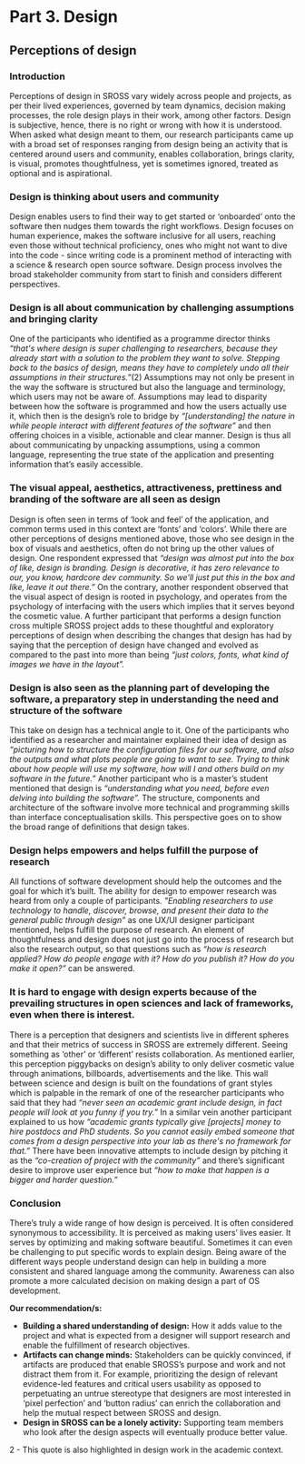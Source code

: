 # Part 3. Design

## Perceptions of design

### Introduction

Perceptions of design in SROSS vary widely across people and projects, as per their lived experiences, governed by team dynamics, decision making processes, the role design plays in their work, among other factors. Design is subjective, hence, there is no right or wrong with how it is understood. When asked what design meant to them, our research participants came up with a broad set of responses ranging from design being an activity that is centered around users and community, enables collaboration, brings clarity, is visual, promotes thoughtfulness, yet is sometimes ignored, treated as optional and is aspirational.

### Design is thinking about users and community

Design enables users to find their way to get started or ‘onboarded’ onto the software then nudges them towards the right workflows. Design focuses on human experience, makes the software inclusive for all users, reaching even those without technical proficiency, ones who might not want to dive into the code - since writing code is a prominent method of interacting with a science & research open source software. Design process involves the broad stakeholder community from start to finish and considers different perspectives.

### Design is all about communication by challenging assumptions and bringing clarity

One of the participants who identified as a programme director thinks *“that's where design is super challenging to researchers, because they already start with a solution to the problem they want to solve. Stepping back to the basics of design, means they have to completely undo all their assumptions in their structures.”*(2) Assumptions may not only be present in the way the software is structured but also the language and terminology, which users may not be aware of. Assumptions may lead to disparity between how the software is programmed and how the users actually use it, which then is the design’s role to bridge by *“[understanding] the nature in while people interact with different features of the software”* and then offering choices in a visible, actionable and clear manner. Design is thus all about communicating by unpacking assumptions, using a common language, representing the true state of the application and presenting information that’s easily accessible.

### The visual appeal, aesthetics, attractiveness, prettiness and branding of the software are all seen as design

Design is often seen in terms of ‘look and feel’ of the application, and common terms used in this context are ‘fonts’ and ‘colors’. While there are other perceptions of designs mentioned above, those who see design in the box of visuals and aesthetics, often do not bring up the other values of design. One respondent expressed that *“design was almost put into the box of like, design is branding. Design is decorative, it has zero relevance to our, you know, hardcore dev community. So we'll just put this in the box and like, leave it out there.”* On the contrary, another respondent observed that the visual aspect of design is rooted in psychology, and operates from the psychology of interfacing with the users which implies that it serves beyond the cosmetic value. A further participant that performs a design function cross multiple SROSS project adds to these thoughtful and exploratory perceptions of design when describing the changes that design has had by saying that the perception of design have changed and evolved as compared to the past into more than being *“just colors, fonts, what kind of images we have in the layout”.*

### Design is also seen as the planning part of developing the software, a preparatory step in understanding the need and structure of the software

This take on design has a technical angle to it. One of the participants who identified as a researcher and maintainer explained their idea of design as *“picturing how to structure the configuration files for our software, and also the outputs and what plots people are going to want to see. Trying to think about how people will use my software, how will I and others build on my software in the future.”* Another participant who is a master’s student mentioned that design is *“understanding what you need, before even delving into building the software”.* The structure, components and architecture of the software involve more technical and programming skills than interface conceptualisation skills. This perspective goes on to show the broad range of definitions that design takes.

### Design helps empowers and helps fulfill the purpose of research

All functions of software development should help the outcomes and the goal for which it’s built. The ability for design to empower research was heard from only a couple of participants. *"Enabling researchers to use technology to handle, discover, browse, and present their data to the general public through design”* as one UX/UI designer participant mentioned, helps fulfill the purpose of research. An element of thoughtfulness and design does not just go into the process of research but also the research output, so that questions such as *“how is research applied? How do people engage with it? How do you publish it? How do you make it open?”* can be answered.

### It is hard to engage with design experts because of the prevailing structures in open sciences and lack of frameworks, even when there is interest. 

There is a perception that designers and scientists live in different spheres and that their metrics of success in SROSS are extremely different. Seeing something as ‘other’ or ‘different’ resists collaboration. As mentioned earlier, this perception piggybacks on design’s ability to only deliver cosmetic value through animations, billboards, advertisements and the like. This wall between science and design is built on the foundations of grant styles which is palpable in the remark of one of the researcher participants who said that they had *“never seen an academic grant include design, in fact people will look at you funny if you try.”* In a similar vein another participant explained to us how *“academic grants typically give [projects] money to hire postdocs and PhD students. So you cannot easily embed someone that comes from a design perspective into your lab as there's no framework for that.”* There have been innovative attempts to include design by pitching it as the *“co-creation of project with the community”* and there’s significant desire to improve user experience but *“how to make that happen is a bigger and harder question.”*

### Conclusion

There’s truly a wide range of how design is perceived. It is often considered synonymous to accessibility. It is perceived as making users’ lives easier. It serves by optimizing and making software beautiful. Sometimes it can even be challenging to put specific words to explain design. Being aware of the different ways people understand design can help in building a more consistent and shared language among the community. Awareness can also promote a more calculated decision on making design a part of OS development.

**Our recommendation/s:**

- **Building a shared understanding of design:** How it adds value to the project and what is expected from a designer will support research and enable the fulfillment of research objectives.
- **Artifacts can change minds:** Stakeholders can be quickly convinced, if artifacts are produced that enable SROSS’s purpose and work and not distract them from it. For example, prioritizing the design of relevant evidence-led features and critical users usability as opposed to perpetuating an untrue stereotype that designers are most interested in ‘pixel perfection’ and ‘button radius’ can enrich the collaboration and help the mutual respect between SROSS and design.
- **Design in SROSS can be a lonely activity:** Supporting team members who look after the design aspects will eventually produce better value.

















2 -  This quote is also highlighted in design work in the academic context.